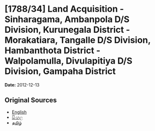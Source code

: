 # [1788/34] Land Acquisition - Sinharagama, Ambanpola D/S Division, Kurunegala District - Morakatiara, Tangalle D/S Division, Hambanthota District - Walpolamulla, Divulapitiya D/S Division, Gampaha District

**Date:** 2012-12-13

## Original Sources

- [English](https://documents.gov.lk/view/extra-gazettes/2012/12/1788-34_E.pdf)
- [සිංහල](https://documents.gov.lk/view/extra-gazettes/2012/12/1788-34_S.pdf)
- [தமிழ்](https://documents.gov.lk/view/extra-gazettes/2012/12/1788-34_T.pdf)
